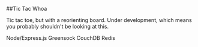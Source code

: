 ##Tic Tac Whoa

Tic tac toe, but with a reorienting board. Under development, which means you probably shouldn't be looking at this.

Node/Express.js
Greensock
CouchDB
Redis